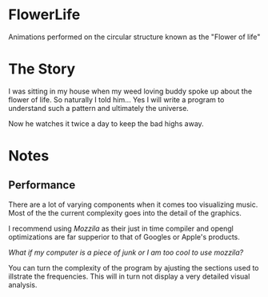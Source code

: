 # FlowerLife
Animations performed on the circular structure known as the "Flower of life"

# The Story 
I was sitting in my house when my weed loving buddy spoke up about the flower of life. So naturally I told him... Yes I will write a program to understand such a pattern and ultimately the universe. 

Now he watches it twice a day to keep the bad highs away.

# Notes 
## Performance
There are a lot of varying components when it comes too visualizing music. Most of the the current complexity goes into the detail of the graphics. 

I recommend using _Mozzila_ as their just in time compiler and opengl optimizations are far supperior to that of Googles or Apple's products. 

*What if my computer is a piece of junk or I am too cool to use mozzila?*

You can turn the complexity of the program by ajusting the sections used to illstrate the frequencies. This will in turn not display a very detailed visual analysis. 
